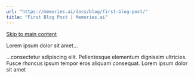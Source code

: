 ```yaml
---
url: "https://memories.ai/docs/blog/first-blog-post/"
title: "First Blog Post | Memories.ai"
---
```


[Skip to main content](https://memories.ai/docs/blog/first-blog-post/#__docusaurus_skipToContent_fallback)

Lorem ipsum dolor sit amet...

...consectetur adipiscing elit. Pellentesque elementum dignissim ultricies. Fusce rhoncus ipsum tempor eros aliquam consequat. Lorem ipsum dolor sit amet
